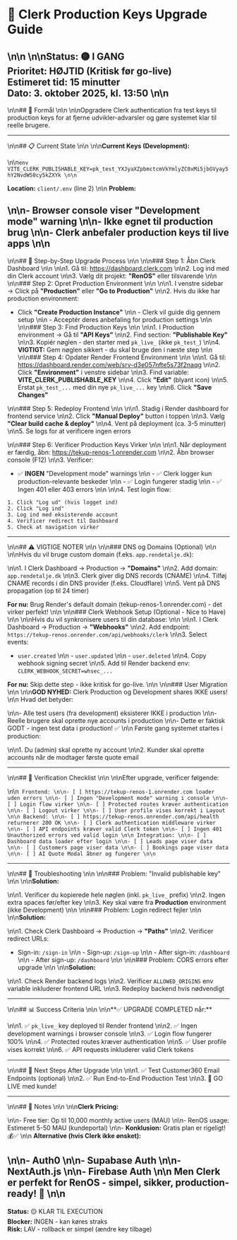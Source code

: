 # 🔑 Clerk Production Keys Upgrade Guide\n\n\n\n**Status:** 🟡 I GANG  
**Prioritet:** HØJTID (Kritisk før go-live)  
**Estimeret tid:** 15 minutter  
**Dato:** 3. oktober 2025, kl. 13:50\n\n
---
\n\n## 🎯 Formål\n\n\n\nOpgradere Clerk authentication fra test keys til production keys for at fjerne udvikler-advarsler og gøre systemet klar til reelle brugere.

---
\n\n## 📋 Current State\n\n\n\n**Current Keys (Development):**
\n\n```env
VITE_CLERK_PUBLISHABLE_KEY=pk_test_YXJyaXZpbmctcmVkYmlyZC0xMi5jbGVyay5hY2NvdW50cy5kZXYk\n\n```

**Location:** `client/.env` (line 2)\n\n
**Problem:**
\n\n- Browser console viser "Development mode" warning\n\n- Ikke egnet til production brug\n\n- Clerk anbefaler production keys til live apps\n\n
---
\n\n## 🚀 Step-by-Step Upgrade Process\n\n\n\n### Step 1: Åbn Clerk Dashboard\n\n\n\n1. Gå til: <https://dashboard.clerk.com>\n\n2. Log ind med din Clerk account\n\n3. Vælg dit projekt: **"RenOS"** eller tilsvarende\n\n\n\n### Step 2: Opret Production Environment\n\n\n\n1. I venstre sidebar → Click på **"Production"** eller **"Go to Production"**\n\n2. Hvis du ikke har production environment:
   - Click **"Create Production Instance"**\n\n   - Clerk vil guide dig gennem setup\n\n   - Acceptér deres anbefaling for production settings\n\n\n\n### Step 3: Find Production Keys\n\n\n\n1. I Production environment → Gå til **"API Keys"**\n\n2. Find section: **"Publishable Key"**\n\n3. Kopiér nøglen - den starter med `pk_live_` (ikke `pk_test_`)\n\n4. **VIGTIGT:** Gem nøglen sikkert - du skal bruge den i næste step\n\n\n\n### Step 4: Opdater Render Frontend Environment\n\n\n\n1. Gå til: <https://dashboard.render.com/web/srv-d3e057nfte5s73f2naqg>\n\n2. Click **"Environment"** i venstre sidebar\n\n3. Find variable: **VITE_CLERK_PUBLISHABLE_KEY**\n\n4. Click **"Edit"** (blyant icon)\n\n5. Erstat `pk_test_...` med din nye `pk_live_...` key\n\n6. Click **"Save Changes"**
\n\n### Step 5: Redeploy Frontend\n\n\n\n1. Stadig i Render dashboard for frontend service\n\n2. Click **"Manual Deploy"** button i toppen\n\n3. Vælg **"Clear build cache & deploy"**\n\n4. Vent på deployment (ca. 3-5 minutter)\n\n5. Se logs for at verificere ingen errors
\n\n### Step 6: Verificer Production Keys Virker\n\n\n\n1. Når deployment er færdig, åbn: <https://tekup-renos-1.onrender.com>\n\n2. Åbn browser console (F12)\n\n3. Verificer:
   - ✅ **INGEN** "Development mode" warnings\n\n   - ✅ Clerk logger kun production-relevante beskeder\n\n   - ✅ Login fungerer stadig\n\n   - ✅ Ingen 401 eller 403 errors\n\n\n\n4. Test login flow:

   ```
   1. Click "Log ud" (hvis logget ind)
   2. Click "Log ind"
   3. Log ind med eksisterende account
   4. Verificer redirect til Dashboard
   5. Check at navigation virker
   ```

---
\n\n## ⚠️ VIGTIGE NOTER\n\n\n\n### DNS og Domains (Optional)\n\n\n\nHvis du vil bruge custom domain (f.eks. `app.rendetalje.dk`):
\n\n1. I Clerk Dashboard → Production → **"Domains"**\n\n2. Add domain: `app.rendetalje.dk`\n\n3. Clerk giver dig DNS records (CNAME)\n\n4. Tilføj CNAME records i din DNS provider (f.eks. Cloudflare)\n\n5. Vent på DNS propagation (op til 24 timer)

**For nu:** Brug Render's default domain (tekup-renos-1.onrender.com) - det virker perfekt!\n\n\n\n### Clerk Webhook Setup (Optional - Nice to Have)\n\n\n\nHvis du vil synkronisere users til din database:\n\n\n\n1. I Clerk Dashboard → Production → **"Webhooks"**\n\n2. Add endpoint: `https://tekup-renos.onrender.com/api/webhooks/clerk`\n\n3. Select events:
   - `user.created`\n\n   - `user.updated`\n\n   - `user.deleted`\n\n4. Copy webhook signing secret\n\n5. Add til Render backend env: `CLERK_WEBHOOK_SECRET=whsec_...`

**For nu:** Skip dette step - ikke kritisk for go-live.\n\n\n\n### User Migration\n\n\n\n**GOD NYHED:** Clerk Production og Development shares IKKE users!\n\n
Hvad det betyder:
\n\n- Alle test users (fra development) eksisterer IKKE i production\n\n- Reelle brugere skal oprette nye accounts i production\n\n- Dette er faktisk GODT - ingen test data i production! ✅\n\n
Første gang systemet startes i production:
\n\n1. Du (admin) skal oprette ny account\n\n2. Kunder skal oprette accounts når de modtager første quote email

---
\n\n## 🧪 Verification Checklist\n\n\n\nEfter upgrade, verificer følgende:
\n\n```
Frontend:\n\n- [ ] https://tekup-renos-1.onrender.com loader uden errors\n\n- [ ] Ingen "Development mode" warning i console\n\n- [ ] Login flow virker\n\n- [ ] Protected routes kræver authentication\n\n- [ ] Logout virker\n\n- [ ] User profile vises korrekt i Layout\n\n
Backend:\n\n- [ ] https://tekup-renos.onrender.com/api/health returnerer 200 OK\n\n- [ ] Clerk authentication middleware virker\n\n- [ ] API endpoints kræver valid Clerk token\n\n- [ ] Ingen 401 Unauthorized errors ved valid login\n\n
Integration:\n\n- [ ] Dashboard data loader efter login\n\n- [ ] Leads page viser data\n\n- [ ] Customers page viser data\n\n- [ ] Bookings page viser data\n\n- [ ] AI Quote Modal åbner og fungerer\n\n```

---
\n\n## 🐛 Troubleshooting\n\n\n\n### Problem: "Invalid publishable key"\n\n\n\n**Solution:**
\n\n1. Verificer du kopierede hele nøglen (inkl. `pk_live_` prefix)\n\n2. Ingen extra spaces før/efter key\n\n3. Key skal være fra **Production** environment (ikke Development)\n\n\n\n### Problem: Login redirect fejler\n\n\n\n**Solution:**
\n\n1. Check Clerk Dashboard → Production → **"Paths"**\n\n2. Verificer redirect URLs:
   - Sign-in: `/sign-in`\n\n   - Sign-up: `/sign-up`\n\n   - After sign-in: `/dashboard`\n\n   - After sign-up: `/dashboard`\n\n\n\n### Problem: CORS errors efter upgrade\n\n\n\n**Solution:**
\n\n1. Check Render backend logs\n\n2. Verificer `ALLOWED_ORIGINS` env variable inkluderer frontend URL\n\n3. Redeploy backend hvis nødvendigt

---
\n\n## 📊 Success Criteria\n\n\n\n**✅ UPGRADE COMPLETED når:**
\n\n1. ✅ `pk_live_` key deployed til Render frontend\n\n2. ✅ Ingen development warnings i browser console\n\n3. ✅ Login flow fungerer 100%\n\n4. ✅ Protected routes kræver authentication\n\n5. ✅ User profile vises korrekt\n\n6. ✅ API requests inkluderer valid Clerk tokens

---
\n\n## 🎯 Next Steps After Upgrade\n\n\n\n1. ✅ Test Customer360 Email Endpoints (optional)\n\n2. ✅ Run End-to-End Production Test\n\n3. 🚀 GO LIVE med kunde!

---
\n\n## 📝 Notes\n\n\n\n**Clerk Pricing:**
\n\n- Free tier: Op til 10,000 monthly active users (MAU)\n\n- RenOS usage: Estimeret 5-50 MAU (kundeportal)\n\n- **Konklusion:** Gratis plan er rigeligt! 💰✅\n\n
**Alternative (hvis Clerk ikke ønsket):**
\n\n- Auth0\n\n- Supabase Auth\n\n- NextAuth.js\n\n- Firebase Auth\n\n
Men Clerk er **perfekt** for RenOS - simpel, sikker, production-ready! 🎉\n\n
---

**Status:** 🟡 KLAR TIL EXECUTION  
**Blocker:** INGEN - kan køres straks  
**Risk:** LAV - rollback er simpel (ændre key tilbage)
